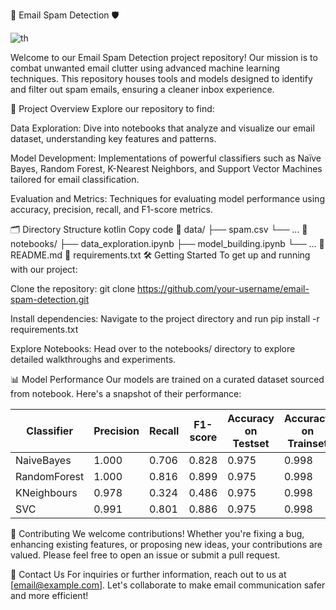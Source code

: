 📧 Email Spam Detection 🛡️

![th](https://github.com/user-attachments/assets/a1559f9b-81a3-4444-a15a-e6fdfdbc41b9)

Welcome to our Email Spam Detection project repository! Our mission is to combat unwanted email clutter using advanced machine learning techniques. This repository houses tools and models designed to identify and filter out spam emails, ensuring a cleaner inbox experience.

🚀 Project Overview
Explore our repository to find:

Data Exploration: Dive into notebooks that analyze and visualize our email dataset, understanding key features and patterns.

Model Development: Implementations of powerful classifiers such as Naïve Bayes, Random Forest, K-Nearest Neighbors, and Support Vector Machines tailored for email classification.

Evaluation and Metrics: Techniques for evaluating model performance using accuracy, precision, recall, and F1-score metrics.

🗂️ Directory Structure
kotlin
Copy code
📁 data/
   ├── spam.csv
   └── ...
📁 notebooks/
   ├── data_exploration.ipynb
   ├── model_building.ipynb
   └── ...
📄 README.md
📄 requirements.txt
🛠️ Getting Started
To get up and running with our project:

Clone the repository: git clone https://github.com/your-username/email-spam-detection.git

Install dependencies: Navigate to the project directory and run pip install -r requirements.txt

Explore Notebooks: Head over to the notebooks/ directory to explore detailed walkthroughs and experiments.

📊 Model Performance
Our models are trained on a curated dataset sourced from notebook. Here's a snapshot of their performance:

| Classifier      | Precision | Recall  | F1-score | Accuracy on Testset | Accuracy on Trainset |
|-----------------|-----------|---------|----------|---------------------|----------------------|
| NaiveBayes      | 1.000     | 0.706   | 0.828    | 0.975               | 0.998                |
| RandomForest    | 1.000     | 0.816   | 0.899    | 0.975               | 0.998                |
| KNeighbours     | 0.978     | 0.324   | 0.486    | 0.975               | 0.998                |
| SVC             | 0.991     | 0.801   | 0.886    | 0.975               | 0.998                |


🤝 Contributing
We welcome contributions! Whether you're fixing a bug, enhancing existing features, or proposing new ideas, your contributions are valued. Please feel free to open an issue or submit a pull request.

📧 Contact Us
For inquiries or further information, reach out to us at [email@example.com]. Let's collaborate to make email communication safer and more efficient!

